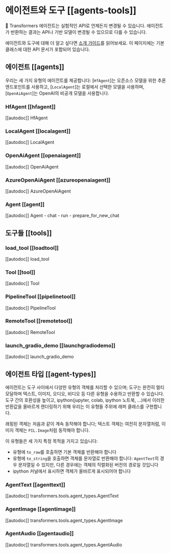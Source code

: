 <!--Copyright 2023 The HuggingFace Team. All rights reserved.

Licensed under the Apache License, Version 2.0 (the "License"); you may not use this file except in compliance with
the License. You may obtain a copy of the License at

http://www.apache.org/licenses/LICENSE-2.0

Unless required by applicable law or agreed to in writing, software distributed under the License is distributed on
an "AS IS" BASIS, WITHOUT WARRANTIES OR CONDITIONS OF ANY KIND, either express or implied. See the License for the
specific language governing permissions and limitations under the License.

⚠️ Note that this file is in Markdown but contain specific syntax for our doc-builder (similar to MDX) that may not be
rendered properly in your Markdown viewer.

-->

# 에이전트와 도구 [[agents-tools]]

<Tip warning={true}>

🤗 Transformers 에이전트는 실험적인 API로 언제든지 변경될 수 있습니다. 에이전트가 반환하는 결과는 API나 기반 모델이 변경될 수 있으므로 다를 수 있습니다.

</Tip>

에이전트와 도구에 대해 더 알고 싶다면 [소개 가이드](../transformers_agents)를 읽어보세요. 이 페이지에는 기본 클래스에 대한 API 문서가 포함되어 있습니다.

## 에이전트 [[agents]]

우리는 세 가지 유형의 에이전트를 제공합니다: [`HfAgent`]는 오픈소스 모델을 위한 추론 엔드포인트를 사용하고, [`LocalAgent`]는 로컬에서 선택한 모델을 사용하며, [`OpenAiAgent`]는 OpenAI의 비공개 모델을 사용합니다.

### HfAgent [[hfagent]]

[[autodoc]] HfAgent

### LocalAgent [[localagent]]

[[autodoc]] LocalAgent

### OpenAiAgent [[openaiagent]]

[[autodoc]] OpenAiAgent

### AzureOpenAiAgent [[azureopenaiagent]]

[[autodoc]] AzureOpenAiAgent

### Agent [[agent]]

[[autodoc]] Agent
    - chat
    - run
    - prepare_for_new_chat

## 도구들 [[tools]]

### load_tool [[loadtool]]

[[autodoc]] load_tool

### Tool [[tool]]

[[autodoc]] Tool

### PipelineTool [[pipelinetool]]

[[autodoc]] PipelineTool

### RemoteTool [[remotetool]]

[[autodoc]] RemoteTool

### launch_gradio_demo [[launchgradiodemo]]

[[autodoc]] launch_gradio_demo

## 에이전트 타입 [[agent-types]]

에이전트는 도구 사이에서 다양한 유형의 객체를 처리할 수 있으며; 도구는 완전히 멀티모달하며 텍스트, 이미지, 오디오, 비디오 등 다른 유형을 수용하고 반환할 수 있습니다. 도구 간의 호환성을 높이고, ipython(jupyter, colab, ipython 노트북, ...)에서 이러한 반환값을 올바르게 렌더링하기 위해 우리는 이 유형들 주위에 래퍼 클래스를 구현합니다.

래핑된 객체는 처음과 같이 계속 동작해야 합니다; 텍스트 객체는 여전히 문자열처럼, 이미지 객체는 `PIL.Image`처럼 동작해야 합니다.

이 유형들은 세 가지 특정 목적을 가지고 있습니다:

- 유형에 `to_raw`를 호출하면 기본 객체를 반환해야 합니다
- 유형에 `to_string`을 호출하면 객체를 문자열로 반환해야 합니다: `AgentText`의 경우 문자열일 수 있지만, 다른 경우에는 객체의 직렬화된 버전의 경로일 것입니다
- ipython 커널에서 표시하면 객체가 올바르게 표시되어야 합니다

### AgentText [[agenttext]]

[[autodoc]] transformers.tools.agent_types.AgentText

### AgentImage [[agentimage]]

[[autodoc]] transformers.tools.agent_types.AgentImage

### AgentAudio [[agentaudio]]

[[autodoc]] transformers.tools.agent_types.AgentAudio
